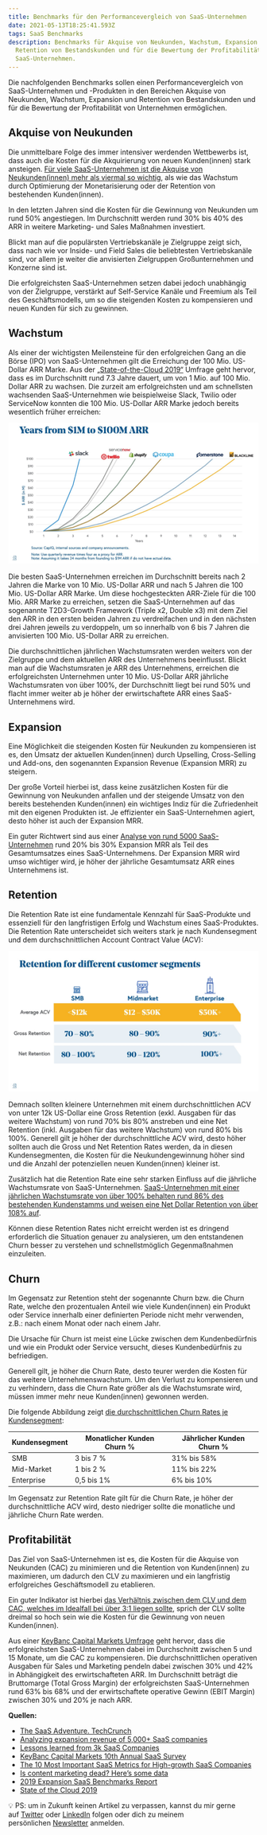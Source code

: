 ```yaml
---
title: Benchmarks für den Performancevergleich von SaaS-Unternehmen
date: 2021-05-13T18:25:41.593Z
tags: SaaS Benchmarks
description: Benchmarks für Akquise von Neukunden, Wachstum, Expansion und
  Retention von Bestandskunden und für die Bewertung der Profitabilität von
  SaaS-Unternehmen.
---
```

Die nachfolgenden Benchmarks sollen einen Performancevergleich von SaaS-Unternehmen und -Produkten in den Bereichen Akquise von Neukunden, Wachstum, Expansion und Retention von Bestandskunden und für die Bewertung der Profitabilität von Unternehmen ermöglichen.

## Akquise von Neukunden

Die unmittelbare Folge des immer intensiver werdenden Wettbewerbs ist, dass auch die Kosten für die Akquirierung von neuen Kunden(innen) stark ansteigen. [Für viele SaaS-Unternehmen ist die Akquise von Neukunden(innen) mehr als viermal so wichtig](https://www.slideshare.net/SaaStock/lessons-learned-from-3k-saas-companies-patrick-campbell-ceo-price-intelligently), als wie das Wachstum durch Optimierung der Monetarisierung oder der Retention von bestehenden Kunden(innen). 

In den letzten Jahren sind die Kosten für die Gewinnung von Neukunden um rund 50% angestiegen. Im Durchschnitt werden rund 30% bis 40% des ARR in weitere Marketing- und Sales Maßnahmen investiert. 

Blickt man auf die populärsten Vertriebskanäle je Zielgruppe zeigt sich, dass nach wie vor Inside- und Field Sales die beliebtesten Vertriebskanäle sind, vor allem je weiter die anvisierten Zielgruppen Großunternehmen und Konzerne sind ist. 

Die erfolgreichsten SaaS-Unternehmen setzen dabei jedoch unabhängig von der Zielgruppe, verstärkt auf Self-Service Kanäle und Freemium als Teil des Geschäftsmodells, um so die steigenden Kosten zu kompensieren und neuen Kunden für sich zu gewinnen.

## Wachstum

Als einer der wichtigsten Meilensteine für den erfolgreichen Gang an die Börse (IPO) von SaaS-Unternehmen gilt die Erreichung der 100 Mio. US-Dollar ARR Marke.
Aus der [„State-of-the-Cloud 2019“](https://www.bvp.com/atlas/state-of-the-cloud-2019/) Umfrage geht hervor, dass es im Durchschnitt rund 7.3 Jahre dauert, um von 1 Mio. auf 100 Mio. Dollar ARR zu wachsen. Die zurzeit am erfolgreichsten und am schnellsten wachsenden SaaS-Unternehmen wie beispielweise Slack, Twilio oder ServiceNow konnten die 100 Mio. US-Dollar ARR Marke jedoch bereits wesentlich früher erreichen:

![Schnell wachsende SaaS-Unternehmen](/assets/uploads/state-of-cloud-arr-companies.jpeg "SaaS Benchmarks Wachstum")

Die besten SaaS-Unternehmen erreichen im Durchschnitt bereits nach 2 Jahren die Marke von 10 Mio. US-Dollar ARR und nach 5 Jahren die 100 Mio. US-Dollar ARR Marke. Um diese hochgesteckten ARR-Ziele für die 100 Mio. ARR Marke zu erreichen, setzen die SaaS-Unternehmen auf das sogenannte T2D3-Growth Framework (Triple x2, Double x3) mit dem Ziel den ARR in den ersten beiden Jahren zu verdreifachen und in den nächsten drei Jahren jeweils zu verdoppeln, um so innerhalb von 6 bis 7 Jahren die anvisierten 100 Mio. US-Dollar ARR zu erreichen. 

Die durchschnittlichen jährlichen Wachstumsraten werden weiters von der Zielgruppe und dem aktuellen ARR des Unternehmens beeinflusst. Blickt man auf die Wachstumsraten je ARR des Unternehmens, erreichen die erfolgreichsten Unternehmen unter 10 Mio. US-Dollar ARR jährliche Wachstumsraten von über 100%, der Durchschnitt liegt bei rund 50% und flacht immer weiter ab je höher der erwirtschaftete ARR eines SaaS-Unternehmens wird.

## Expansion

Eine Möglichkeit die steigenden Kosten für Neukunden zu kompensieren ist es, den Umsatz der aktuellen Kunden(innen) durch Upselling, Cross-Selling und Add-ons, den sogenannten Expansion Revenue (Expansion MRR) zu steigern. 

Der große Vorteil hierbei ist, dass keine zusätzlichen Kosten für die Gewinnung von Neukunden anfallen und der steigende Umsatz von den bereits bestehenden Kunden(innen) ein wichtiges Indiz für die Zufriedenheit mit den eigenen Produkten ist. Je effizienter ein SaaS-Unternehmen agiert, desto höher ist auch der Expansion MRR. 

Ein guter Richtwert sind aus einer [Analyse von rund 5000 SaaS-Unternehmen](https://www.reforge.com/brief/analyzing-expansion-revenue-of-5-000-saas-companies#PyQJuOj_FYurBSQP6uazBw) rund 20% bis 30% Expansion MRR als Teil des Gesamtumsatzes eines SaaS-Unternehmens. Der Expansion MRR wird umso wichtiger wird, je höher der jährliche Gesamtumsatz ARR eines Unternehmens ist.

## Retention

Die Retention Rate ist eine fundamentale Kennzahl für SaaS-Produkte und essenziell für den langfristigen Erfolg und Wachstum eines SaaS-Produktes. Die Retention Rate unterscheidet sich weiters stark je nach Kundensegment und dem durchschnittlichen Account Contract Value (ACV):

![Retention Rate je Kundensegment](/assets/uploads/state-of-cloud-retention-segments-benchmarks.jpeg "SaaS Benchmarks Retention")

Demnach sollten kleinere Unternehmen mit einem durchschnittlichen ACV von unter 12k US-Dollar eine Gross Retention (exkl. Ausgaben für das weitere Wachstum) von rund 70% bis 80% anstreben und eine Net Retention (inkl. Ausgaben für das weitere Wachstum) von rund 80% bis 100%. Generell gilt je höher der durchschnittliche ACV wird, desto höher sollten auch die Gross und Net Retention Rates werden, da in diesen Kundensegmenten, die Kosten für die Neukundengewinnung höher sind und die Anzahl der potenziellen neuen Kunden(innen) kleiner ist. 

Zusätzlich hat die Retention Rate eine sehr starken Einfluss auf die jährliche Wachstumsrate von SaaS-Unternehmen. [SaaS-Unternehmen mit einer jährlichen Wachstumsrate von über 100% behalten rund 86% des bestehenden Kundenstamms und weisen eine Net Dollar Retention von über 108% auf](https://openviewpartners.com/expansion-saas-benchmarks). 

Können diese Retention Rates nicht erreicht werden ist es dringend erforderlich die Situation genauer zu analysieren, um den entstandenen Churn besser zu verstehen und schnellstmöglich Gegenmaßnahmen einzuleiten.

## Churn

Im Gegensatz zur Retention steht der sogenannte Churn bzw. die Churn Rate, welche den prozentualen Anteil wie viele Kunden(innen) ein Produkt oder Service innerhalb einer definierten Periode nicht mehr verwenden, z.B.: nach einem Monat oder nach einem Jahr. 

Die Ursache für Churn ist meist eine Lücke zwischen dem Kundenbedürfnis und wie ein Produkt oder Service versucht, dieses Kundenbedürfnis zu befriedigen. 

Generell gilt, je höher die Churn Rate, desto teurer werden die Kosten für das weitere Unternehmenswachstum. Um den Verlust zu kompensieren und zu verhindern, dass die Churn Rate größer als die Wachstumsrate wird, müssen immer mehr neue Kunden(innen) gewonnen werden. 

Die folgende Abbildung zeigt [die durchschnittlichen Churn Rates je Kundensegment](https://tomtunguz.com/saas-innovators-dilemma/):

|Kundensegment |Monatlicher Kunden Churn %  | Jährlicher Kunden Churn %|
--- | --- | ---
|SMB|3 bis 7 %|31% bis 58%|
|Mid-Market|1 bis 2 %|11% bis 22%|
|Enterprise|0,5 bis 1%| 6% bis 10%|




Im Gegensatz zur Retention Rate gilt für die Churn Rate, je höher der durchschnittliche ACV wird, desto niedriger sollte die monatliche und jährliche Churn Rate werden.

## Profitabilität

Das Ziel von SaaS-Unternehmen ist es, die Kosten für die Akquise von Neukunden (CAC) zu minimieren und die Retention von Kunden(innen) zu maximieren, um dadurch den CLV zu maximieren und ein langfristig erfolgreiches Geschäftsmodell zu etablieren. 

Ein guter Indikator ist hierbei [das Verhältnis zwischen dem CLV und dem CAC, welches im Idealfall bei über 3:1 liegen sollte](https://www.insightpartners.com/blog/the-10-most-important-saas-metrics-for-high-growth-saas-companies/), sprich der CLV sollte dreimal so hoch sein wie die Kosten für die Gewinnung von neuen Kunden(innen). 

Aus einer [KeyBanc Capital Markets Umfrage](https://www.key.com/kco/images/2019_KBCM_saas_survey_102319.pdf) geht hervor, dass die erfolgreichsten SaaS-Unternehmen dabei im Durchschnitt zwischen 5 und 15 Monate, um die CAC zu kompensieren. Die durchschnittlichen operativen Ausgaben für Sales und Marketing pendeln dabei zwischen 30% und 42% in Abhängigkeit des erwirtschafteten ARR. Im Durchschnitt beträgt die Bruttomarge (Total Gross Margin) der erfolgreichsten SaaS-Unternehmen rund 63% bis 68% und der erwirtschaftete operative Gewinn (EBIT Margin) zwischen 30% und 20% je nach ARR.

**Quellen:**

* [The SaaS Adventure. TechCrunch](https://techcrunch.com/2015/02/01/the-saas-travel-adventure/)
* [Analyzing expansion revenue of 5,000+ SaaS companies](https://www.reforge.com/brief/analyzing-expansion-revenue-of-5-000-saas-companies#PyQJuOj_FYurBSQP6uazBw)
* [Lessons learned from 3k SaaS Companies](https://www.slideshare.net/SaaStock/lessons-learned-from-3k-saas-companies-patrick-campbell-ceo-price-intelligently)
* [KeyBanc Capital Markets 10th Annual SaaS Survey](https://www.key.com/kco/images/2019_KBCM_saas_survey_102319.pdf)
* [The 10 Most Important SaaS Metrics for High-growth SaaS Companies](https://www.insightpartners.com/blog/the-10-most-important-saas-metrics-for-high-growth-saas-companies/)
* [Is content marketing dead? Here’s some data](https://www.profitwell.com/recur/all/content-marketing-customer-acquisition-cost)
* [2019 Expansion SaaS Benchmarks Report](https://openviewpartners.com/expansion-saas-benchmarks)
* [State of the Cloud 2019](https://www.bvp.com/atlas/state-of-the-cloud-2019/)

💡 PS: um in Zukunft keinen Artikel zu verpassen, kannst du mir gerne auf [Twitter](https://twitter.com/mariostnr) oder [LinkedIn](https://www.linkedin.com/in/mario-steiner) folgen oder dich zu meinem persönlichen [Newsletter](http://eepurl.com/heuGRP) anmelden.